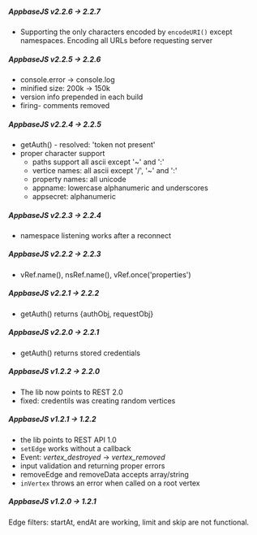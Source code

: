 ##### AppbaseJS v2.2.6 -> 2.2.7
- Supporting the only characters encoded by `encodeURI()` except namespaces. Encoding all URLs before requesting server

##### AppbaseJS v2.2.5 -> 2.2.6
- console.error -> console.log
- minified size: 200k -> 150k
- version info prepended in each build
- firing- comments removed

##### AppbaseJS v2.2.4 -> 2.2.5
- getAuth() - resolved: 'token not present'
- proper character support
  - paths support all ascii except '~' and ':'
  - vertice names: all ascii except '/', '~' and ':'
  - property names: all unicode
  - appname: lowercase alphanumeric and underscores
  - appsecret: alphanumeric

##### AppbaseJS v2.2.3 -> 2.2.4
- namespace listening works after a reconnect

##### AppbaseJS v2.2.2 -> 2.2.3
- vRef.name(), nsRef.name(), vRef.once('properties')

##### AppbaseJS v2.2.1 -> 2.2.2
- getAuth() returns {authObj, requestObj}

##### AppbaseJS v2.2.0 -> 2.2.1
- getAuth() returns stored credentials

##### AppbaseJS v1.2.2 -> 2.2.0
- The lib now points to REST 2.0
- fixed: credentils was creating random vertices

##### AppbaseJS v1.2.1 -> 1.2.2
- the lib points to REST API 1.0
- `setEdge` works without a callback
- Event: _vertex_destroyed_ -> _vertex_removed_
- input validation and returning proper errors
- removeEdge and removeData accepts array/string
- `inVertex` throws an error when called on a root vertex

##### AppbaseJS v1.2.0 -> 1.2.1
Edge filters: startAt, endAt are working, limit and skip are not functional.
